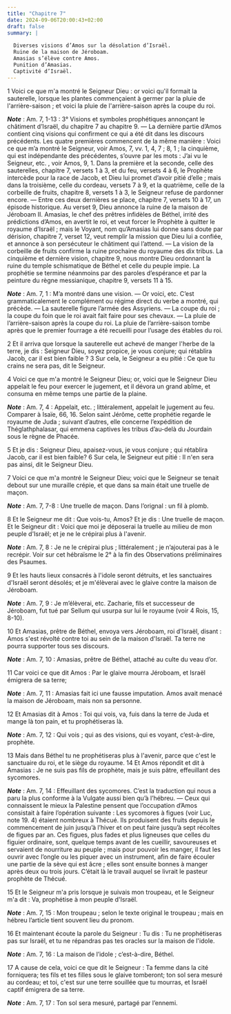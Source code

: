 ```yaml
---
title: "Chapitre 7"
date: 2024-09-06T20:00:43+02:00
draft: false
summary: |
  
  Diverses visions d’Amos sur la désolation d’Israël.
  Ruine de la maison de Jéroboam.
  Amasias s’élève contre Amos.
  Punition d’Amasias.
  Captivité d’Israël.
---
```



1 Voici ce que m'a montré le Seigneur Dieu : or voici qu'il formait la sauterelle, lorsque les plantes commençaient à germer par la pluie de l'arrière-saison ; et voici la pluie de l'arrière-saison après la coupe du roi.

***Note*** :  Am. 7, 1-13 : 3° Visions et symboles prophétiques annonçant le châtiment d’Israël, du chapitre 7 au chapitre 9. ― La dernière partie d’Amos contient cinq visions qui confirment ce qui a été dit dans les discours précédents. Les quatre premières commencent de la même manière : Voici ce que m’a montré le Seigneur, voir Amos, 7, vv. 1, 4, 7 ; 8, 1 ; la cinquième, qui est indépendante des précédentes, s’ouvre par les mots : J’ai vu le Seigneur, etc. , voir Amos, 9, 1. Dans la première et la seconde, celle des sauterelles, chapitre 7, versets 1 à 3, et du feu, versets 4 à 6, le Prophète intercède pour la race de Jacob, et Dieu lui promet d’avoir pitié d’elle ; mais dans la troisième, celle du cordeau, versets 7 à 9, et la quatrième, celle de la corbeille de fruits, chapitre 8, versets 1 à 3, le Seigneur refuse de pardonner encore. ― Entre ces deux dernières se place, chapitre 7, versets 10 à 17, un épisode historique. Au verset 9, Dieu annonce la ruine de la maison de Jéroboam II. Amasias, le chef des prêtres
infidèles de Béthel, irrité des prédictions d’Amos, en avertit le roi, et veut forcer le Prophète à quitter le royaume d’Israël ; mais le Voyant, nom qu’Amasias lui donne sans doute par dérision, chapitre 7, verset 12, veut remplir la mission que Dieu lui a confiée, et annonce à son persécuteur le châtiment qui l’attend. ― La vision de la corbeille de fruits confirme la ruine prochaine du royaume des dix tribus. La cinquième et dernière vision, chapitre 9, nous montre Dieu ordonnant la ruine du temple schismatique de Béthel et celle du peuple impie. La prophétie se termine néanmoins par des paroles d’espérance et par la peinture du règne messianique, chapitre 9, versets 11 à 15.

***Note*** :  Am. 7, 1 : M’a montré dans une vision. ― Or voici, etc. C’est grammaticalement le complément ou régime direct du verbe a montré, qui précède. ― La sauterelle figure l’armée des Assyriens. ― La coupe du roi ; la coupe du foin que le roi avait fait faire pour ses chevaux. ― La pluie de l’arrière-saison après la coupe du roi. La pluie de l’arrière-saison tombe après que le premier fourrage a été recueilli pour l’usage des étables du roi.

2 Et il arriva que lorsque la sauterelle eut achevé de manger l'herbe de la terre, je dis : Seigneur Dieu, soyez propice, je vous conjure; qui rétablira Jacob, car il est bien faible ? 3 Sur cela, le Seigneur a eu pitié : Ce que tu crains ne sera pas, dit le Seigneur.


4 Voici ce que m'a montré le Seigneur Dieu; or, voici que le Seigneur Dieu appelait le feu pour exercer le jugement, et il dévora un grand abîme, et consuma en même temps une partie de la plaine.

***Note*** :  Am. 7, 4 : Appelait, etc. ; littéralement, appelait le jugement au feu. Comparer à Isaïe, 66, 16. Selon saint Jérôme, cette prophétie regarde le royaume de Juda ; suivant d’autres, elle concerne l’expédition de Théglathphalasar, qui emmena captives les tribus d’au-delà du Jourdain sous le règne de Phacée.

5 Et je dis : Seigneur Dieu, apaisez-vous, je vous conjure ; qui rétablira Jacob, car il est bien faible? 6 Sur cela, le Seigneur eut pitié : Il n'en sera pas ainsi, dit le Seigneur Dieu.


7 Voici ce que m'a montré le Seigneur Dieu; voici que le Seigneur se tenait debout sur une muraille crépie, et que dans sa main était une truelle de maçon.

***Note*** :  Am. 7, 7-8 : Une truelle de maçon. Dans l’orignal : un fil à plomb.

8 Et le Seigneur me dit : Que vois-tu, Amos? Et je dis : Une truelle de maçon. Et le Seigneur dit : Voici que moi je déposerai la truelle au milieu de mon peuple d'Israël; et je ne le crépirai plus à l'avenir.

***Note*** :  Am. 7, 8 : Je ne le crépirai plus ; littéralement ; je n’ajouterai pas à le recrépir. Voir sur cet hébraïsme le 2° à la fin des Observations préliminaires des Psaumes.

9 Et les hauts lieux consacrés à l'idole seront détruits, et les sanctuaires d'Israël seront désolés; et je m'élèverai avec le glaive contre la maison de Jéroboam.

***Note*** :  Am. 7, 9 : Je m’élèverai, etc. Zacharie, fils et successeur de Jéroboam, fut tué par Sellum qui usurpa sur lui le royaume (voir 4 Rois, 15, 8-10).


10 Et Amasias, prêtre de Béthel, envoya vers Jéroboam, roi d'Israël, disant : Amos s'est révolté contre toi au sein de la maison d'Israël. Ta terre ne pourra supporter tous ses discours.

***Note*** :  Am. 7, 10 : Amasias, prêtre de Béthel, attaché au culte du veau d’or.

11 Car voici ce que dit Amos : Par le glaive mourra Jéroboam, et Israël émigrera de sa terre;

***Note*** :  Am. 7, 11 : Amasias fait ici une fausse imputation. Amos avait menacé la maison de Jéroboam, mais non sa personne.


12 Et Amasias dit à Amos : Toi qui vois, va, fuis dans la terre de Juda et mange là ton pain, et tu prophétiseras là.

***Note*** :  Am. 7, 12 : Qui vois ; qui as des visions, qui es voyant, c’est-à-dire, prophète.

13 Mais dans Béthel tu ne prophétiseras plus à l'avenir, parce que c'est le sanctuaire du roi, et le siège du royaume. 14 Et Amos répondit et dit à Amasias : Je ne suis pas fils de prophète, mais je suis pâtre, effeuillant des sycomores.

***Note*** :  Am. 7, 14 : Effeuillant des sycomores. C’est la traduction qui nous a paru la plus conforme à la Vulgate aussi bien qu’à l’hébreu. ― Ceux qui connaissent le mieux la Palestine pensent que l’occupation d’Amos consistait à faire l’opération suivante : Les sycomores à figues (voir Luc, note 19. 4) étaient nombreux à Thécué. Ils produisent des fruits depuis le commencement de juin jusqu’à l’hiver et on peut faire jusqu’à sept récoltes de figues par an. Ces figues, plus fades et plus ligneuses que celles du figuier ordinaire, sont, quelque temps avant de les cueillir, savoureuses et servaient de nourriture au peuple ; mais pour pouvoir les manger, il faut les ouvrir avec l’ongle ou les piquer avec un instrument, afin de faire écouler une partie de la sève qui est âcre ; elles sont ensuite bonnes à manger après deux ou trois jours. C’était là le travail auquel se livrait le pasteur prophète de Thécué.

15 Et le Seigneur m'a pris lorsque je suivais mon troupeau, et le Seigneur m'a dit : Va, prophétise à mon peuple d'Israël.

***Note*** :  Am. 7, 15 : Mon troupeau ; selon le texte original le troupeau ; mais en hébreu l’article tient souvent lieu du pronom.

16 Et maintenant écoute la parole du Seigneur : Tu dis : Tu ne prophétiseras pas sur Israël, et tu ne répandras pas tes oracles sur la maison de l'idole.

***Note*** :  Am. 7, 16 : La maison de l’idole ; c’est-à-dire, Béthel.

17 A cause de cela, voici ce que dit le Seigneur : Ta femme dans la cité forniquera; tes fils et tes filles sous le glaive tomberont; ton sol sera mesuré au cordeau; et toi, c'est sur une terre souillée que tu mourras, et Israël captif émigrera de sa terre.

***Note*** :  Am. 7, 17 : Ton sol sera mesuré, partagé par l’ennemi.

